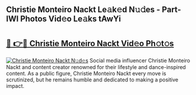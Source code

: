 ## Christie Monteiro Nackt Le𝚊k𝚎d N𝚞𝚍es - Part-lWl Photos Vid𝚎o Le𝚊ks tAwYi

# <h2><a href="http://fb3g59p.evod.top/?m=Christie+Monteiro+Nackt">🔗 👉🔴 Christie Monteiro Nackt Vid𝚎o Ph𝚘t𝚘s</a></h2>

[![Christie Monteiro Nackt N𝚞d𝚎s](https://i.imgur.com/8V9OHl7.gif)](http://fb3g59p.evod.top/?m=Christie+Monteiro+Nackt)
Social media influencer Christie Monteiro Nackt and content creator renowned for their lifestyle and dance-inspired content. As a public figure, Christie Monteiro Nackt every move is scrutinized, but he remains humble and dedicated to making a positive impact. 
